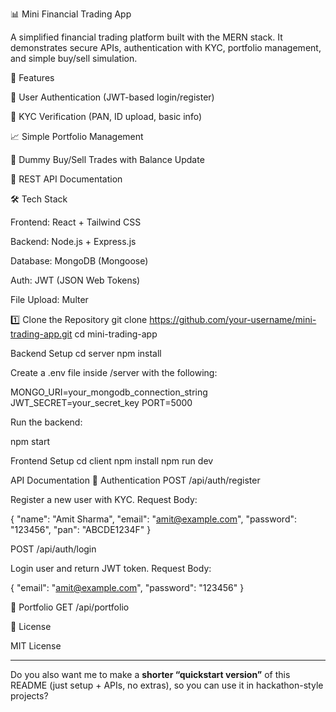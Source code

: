 📊 Mini Financial Trading App

A simplified financial trading platform built with the MERN stack.
It demonstrates secure APIs, authentication with KYC, portfolio management, and simple buy/sell simulation.

🚀 Features

🔐 User Authentication (JWT-based login/register)

🪪 KYC Verification (PAN, ID upload, basic info)

📈 Simple Portfolio Management

💸 Dummy Buy/Sell Trades with Balance Update

📑 REST API Documentation

🛠️ Tech Stack

Frontend: React + Tailwind CSS

Backend: Node.js + Express.js

Database: MongoDB (Mongoose)

Auth: JWT (JSON Web Tokens)

File Upload: Multer


1️⃣ Clone the Repository
git clone https://github.com/your-username/mini-trading-app.git
cd mini-trading-app

Backend Setup
cd server
npm install

Create a .env file inside /server with the following:

MONGO_URI=your_mongodb_connection_string
JWT_SECRET=your_secret_key
PORT=5000

Run the backend:

npm start

Frontend Setup
cd client
npm install
npm run dev


API Documentation
🔑 Authentication
POST /api/auth/register

Register a new user with KYC.
Request Body:

{
  "name": "Amit Sharma",
  "email": "amit@example.com",
  "password": "123456",
  "pan": "ABCDE1234F"
}

POST /api/auth/login

Login user and return JWT token.
Request Body:

{
  "email": "amit@example.com",
  "password": "123456"
}

👛 Portfolio
GET /api/portfolio


📜 License

MIT License


---

Do you also want me to make a **shorter “quickstart version”** of this README (just setup + APIs, no extras), so you can use it in hackathon-style projects?